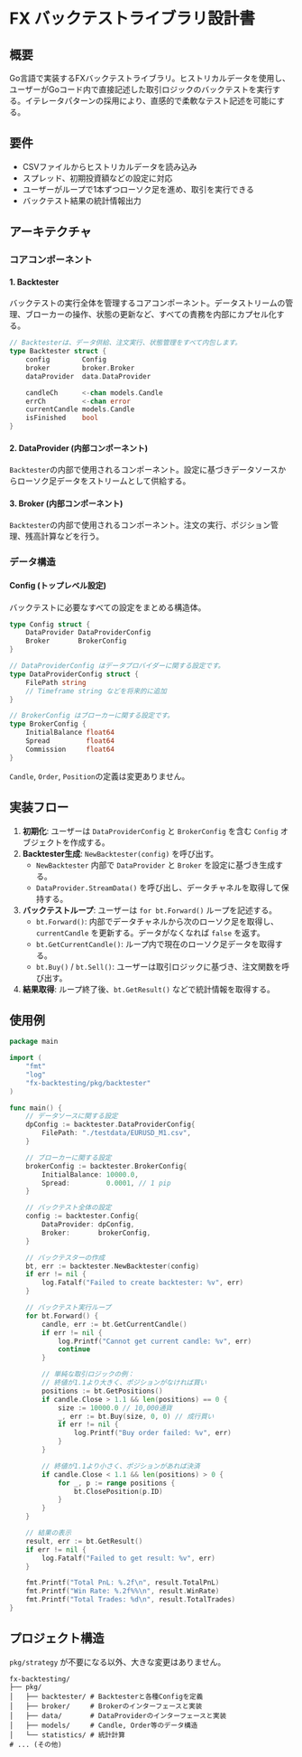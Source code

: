 # FX バックテストライブラリ設計書

## 概要

Go言語で実装するFXバックテストライブラリ。ヒストリカルデータを使用し、ユーザーがGoコード内で直接記述した取引ロジックのバックテストを実行する。イテレータパターンの採用により、直感的で柔軟なテスト記述を可能にする。

## 要件

- CSVファイルからヒストリカルデータを読み込み
- スプレッド、初期投資額などの設定に対応
- ユーザーがループで1本ずつローソク足を進め、取引を実行できる
- バックテスト結果の統計情報出力

## アーキテクチャ

### コアコンポーネント

#### 1. Backtester
バックテストの実行全体を管理するコアコンポーネント。データストリームの管理、ブローカーの操作、状態の更新など、すべての責務を内部にカプセル化する。

```go
// Backtesterは、データ供給、注文実行、状態管理をすべて内包します。
type Backtester struct {
    config        Config
    broker        broker.Broker
    dataProvider  data.DataProvider

    candleCh      <-chan models.Candle
    errCh         <-chan error
    currentCandle models.Candle
    isFinished    bool
}
```

#### 2. DataProvider (内部コンポーネント)
`Backtester`の内部で使用されるコンポーネント。設定に基づきデータソースからローソク足データをストリームとして供給する。

#### 3. Broker (内部コンポーネント)
`Backtester`の内部で使用されるコンポーネント。注文の実行、ポジション管理、残高計算などを行う。

### データ構造

#### Config (トップレベル設定)
バックテストに必要なすべての設定をまとめる構造体。
```go
type Config struct {
    DataProvider DataProviderConfig
    Broker       BrokerConfig
}

// DataProviderConfig はデータプロバイダーに関する設定です。
type DataProviderConfig struct {
    FilePath string
    // Timeframe string などを将来的に追加
}

// BrokerConfig はブローカーに関する設定です。
type BrokerConfig {
    InitialBalance float64
    Spread         float64
    Commission     float64
}
```

`Candle`, `Order`, `Position`の定義は変更ありません。

## 実装フロー

1.  **初期化**: ユーザーは `DataProviderConfig` と `BrokerConfig` を含む `Config` オブジェクトを作成する。
2.  **Backtester生成**: `NewBacktester(config)` を呼び出す。
    - `NewBacktester` 内部で `DataProvider` と `Broker` を設定に基づき生成する。
    - `DataProvider.StreamData()` を呼び出し、データチャネルを取得して保持する。
3.  **バックテストループ**: ユーザーは `for bt.Forward()` ループを記述する。
    - `bt.Forward()`: 内部でデータチャネルから次のローソク足を取得し、`currentCandle` を更新する。データがなくなれば `false` を返す。
    - `bt.GetCurrentCandle()`: ループ内で現在のローソク足データを取得する。
    - `bt.Buy()` / `bt.Sell()`: ユーザーは取引ロジックに基づき、注文関数を呼び出す。
4.  **結果取得**: ループ終了後、`bt.GetResult()` などで統計情報を取得する。

## 使用例

```go
package main

import (
    "fmt"
    "log"
    "fx-backtesting/pkg/backtester"
)

func main() {
    // データソースに関する設定
    dpConfig := backtester.DataProviderConfig{
        FilePath: "./testdata/EURUSD_M1.csv",
    }

    // ブローカーに関する設定
    brokerConfig := backtester.BrokerConfig{
        InitialBalance: 10000.0,
        Spread:         0.0001, // 1 pip
    }

    // バックテスト全体の設定
    config := backtester.Config{
        DataProvider: dpConfig,
        Broker:       brokerConfig,
    }

    // バックテスターの作成
    bt, err := backtester.NewBacktester(config)
    if err != nil {
        log.Fatalf("Failed to create backtester: %v", err)
    }

    // バックテスト実行ループ
    for bt.Forward() {
        candle, err := bt.GetCurrentCandle()
        if err != nil {
            log.Printf("Cannot get current candle: %v", err)
            continue
        }

        // 単純な取引ロジックの例：
        // 終値が1.1より大きく、ポジションがなければ買い
        positions := bt.GetPositions()
        if candle.Close > 1.1 && len(positions) == 0 {
            size := 10000.0 // 10,000通貨
            _, err := bt.Buy(size, 0, 0) // 成行買い
            if err != nil {
                log.Printf("Buy order failed: %v", err)
            }
        }

        // 終値が1.1より小さく、ポジションがあれば決済
        if candle.Close < 1.1 && len(positions) > 0 {
            for _, p := range positions {
                bt.ClosePosition(p.ID)
            }
        }
    }

    // 結果の表示
    result, err := bt.GetResult()
    if err != nil {
        log.Fatalf("Failed to get result: %v", err)
    }

    fmt.Printf("Total PnL: %.2f\n", result.TotalPnL)
    fmt.Printf("Win Rate: %.2f%%\n", result.WinRate)
    fmt.Printf("Total Trades: %d\n", result.TotalTrades)
}
```

## プロジェクト構造

`pkg/strategy` が不要になる以外、大きな変更はありません。

```
fx-backtesting/
├── pkg/
│   ├── backtester/ # Backtesterと各種Configを定義
│   ├── broker/     # Brokerのインターフェースと実装
│   ├── data/       # DataProviderのインターフェースと実装
│   ├── models/     # Candle, Order等のデータ構造
│   └── statistics/ # 統計計算
# ... (その他)
```